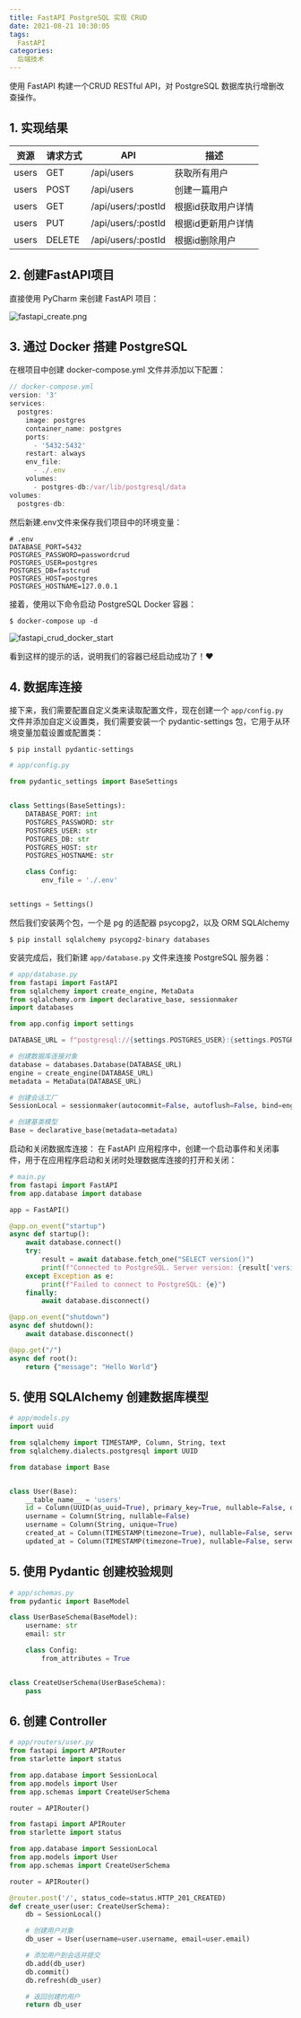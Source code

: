 ```yaml
---
title: FastAPI PostgreSQL 实现 CRUD
date: 2021-08-21 10:30:05
tags: 
  FastAPI
categories:
  后端技术
---
```


使用 FastAPI 构建一个CRUD RESTful API，对 PostgreSQL 数据库执行增删改查操作。

<!-- more -->

## 1. 实现结果

|  资源   | 请求方式  |  API   | 描述  | 
|  ----   |   ----  |  ----  | ---- |
| users  | GET | /api/users | 获取所有用户 |
| users  | POST| /api/users | 创建一篇用户 |
| users  | GET | /api/users/:postId | 根据id获取用户详情 |
| users  | PUT | /api/users/:postId | 根据id更新用户详情 |
| users  | DELETE| /api/users/:postId | 根据id删除用户 |


## 2. 创建FastAPI项目

直接使用 PyCharm 来创建 FastAPI 项目：

![fastapi_create.png](/images/fastapi_create.png)

## 3. 通过 Docker 搭建 PostgreSQL

在根项目中创建 docker-compose.yml 文件并添加以下配置：

```javascript
// docker-compose.yml
version: '3'
services:
  postgres:
    image: postgres
    container_name: postgres
    ports:
      - '5432:5432'
    restart: always
    env_file:
      - ./.env
    volumes:
      - postgres-db:/var/lib/postgresql/data
volumes:
  postgres-db:
```

然后新建.env文件来保存我们项目中的环境变量：

```shell
# .env
DATABASE_PORT=5432
POSTGRES_PASSWORD=passwordcrud
POSTGRES_USER=postgres
POSTGRES_DB=fastcrud
POSTGRES_HOST=postgres
POSTGRES_HOSTNAME=127.0.0.1
```

接着，使用以下命令启动 PostgreSQL Docker 容器：

```shell
$ docker-compose up -d
```

![fastapi_crud_docker_start](/images/fastapi_crud_docker_start.png)

看到这样的提示的话，说明我们的容器已经启动成功了！❤️

## 4. 数据库连接

接下来，我们需要配置自定义类来读取配置文件，现在创建一个 ``app/config.py`` 文件并添加自定义设置类，我们需要安装一个 pydantic-settings 包，它用于从环境变量加载设置或配置类：

```shell
$ pip install pydantic-settings
```

```python
# app/config.py

from pydantic_settings import BaseSettings


class Settings(BaseSettings):
    DATABASE_PORT: int
    POSTGRES_PASSWORD: str
    POSTGRES_USER: str
    POSTGRES_DB: str
    POSTGRES_HOST: str
    POSTGRES_HOSTNAME: str

    class Config:
        env_file = './.env'


settings = Settings()
```

然后我们安装两个包，一个是 pg 的适配器 psycopg2，以及 ORM SQLAlchemy

```shell 
$ pip install sqlalchemy psycopg2-binary databases
```

安装完成后，我们新建  ``app/database.py`` 文件来连接 PostgreSQL 服务器：

```python
# app/database.py
from fastapi import FastAPI
from sqlalchemy import create_engine, MetaData
from sqlalchemy.orm import declarative_base, sessionmaker
import databases

from app.config import settings

DATABASE_URL = f"postgresql://{settings.POSTGRES_USER}:{settings.POSTGRES_PASSWORD}@{settings.POSTGRES_HOSTNAME}/{settings.POSTGRES_DB}"

# 创建数据库连接对象
database = databases.Database(DATABASE_URL)
engine = create_engine(DATABASE_URL)
metadata = MetaData(DATABASE_URL)

# 创建会话工厂
SessionLocal = sessionmaker(autocommit=False, autoflush=False, bind=engine)

# 创建基类模型
Base = declarative_base(metadata=metadata)
```

启动和关闭数据库连接： 在 FastAPI 应用程序中，创建一个启动事件和关闭事件，用于在应用程序启动和关闭时处理数据库连接的打开和关闭：

```python
# main.py
from fastapi import FastAPI
from app.database import database

app = FastAPI()

@app.on_event("startup")
async def startup():
    await database.connect()
    try:
        result = await database.fetch_one("SELECT version()")
        print(f"Connected to PostgreSQL. Server version: {result['version']}")
    except Exception as e:
        print(f"Failed to connect to PostgreSQL: {e}")
    finally:
        await database.disconnect()

@app.on_event("shutdown")
async def shutdown():
    await database.disconnect()

@app.get("/")
async def root():
    return {"message": "Hello World"}

```


## 5. 使用 SQLAlchemy 创建数据库模型

```python
# app/models.py
import uuid

from sqlalchemy import TIMESTAMP, Column, String, text
from sqlalchemy.dialects.postgresql import UUID

from database import Base


class User(Base):
    __table_name__ = 'users'
    id = Column(UUID(as_uuid=True), primary_key=True, nullable=False, default=uuid.uuid4)
    username = Column(String, nullable=False)
    username = Column(String, unique=True)
    created_at = Column(TIMESTAMP(timezone=True), nullable=False, server_default=text("now()"))
    updated_at = Column(TIMESTAMP(timezone=True), nullable=False, server_default=text("now()"))
```

## 5. 使用 Pydantic 创建校验规则

```python
# app/schemas.py
from pydantic import BaseModel

class UserBaseSchema(BaseModel):
    username: str
    email: str

    class Config:
        from_attributes = True


class CreateUserSchema(UserBaseSchema):
    pass
```

## 6. 创建 Controller

```python
# app/routers/user.py
from fastapi import APIRouter
from starlette import status

from app.database import SessionLocal
from app.models import User
from app.schemas import CreateUserSchema

router = APIRouter()

from fastapi import APIRouter
from starlette import status

from app.database import SessionLocal
from app.models import User
from app.schemas import CreateUserSchema

router = APIRouter()

@router.post('/', status_code=status.HTTP_201_CREATED)
def create_user(user: CreateUserSchema):
    db = SessionLocal()

    # 创建用户对象
    db_user = User(username=user.username, email=user.email)

    # 添加用户到会话并提交
    db.add(db_user)
    db.commit()
    db.refresh(db_user)

    # 返回创建的用户
    return db_user
```